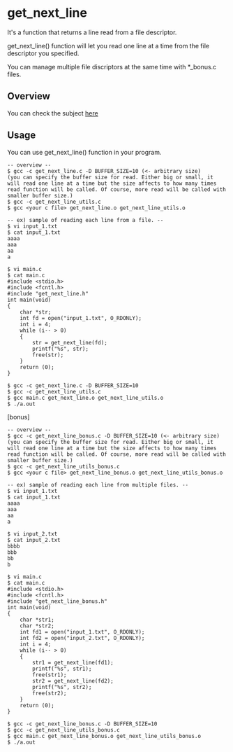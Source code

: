 # get_next_line

It's a function that returns a line read from a file descriptor.

get_next_line() function will let you read one line at a time from the file descriptor you specified.

You can manage multiple file discriptors at the same time with *_bonus.c files.

## Overview
You can check the subject [here](https://github.com/hy-3/42_get_next_line/blob/main/getnextline.pdf)

## Usage
You can use get_next_line() function in your program.

```
-- overview --
$ gcc -c get_next_line.c -D BUFFER_SIZE=10 (<- arbitrary size)
(you can specify the buffer size for read. Either big or small, it will read one line at a time but the size affects to how many times read function will be called. Of course, more read will be called with smaller buffer size.)
$ gcc -c get_next_line_utils.c
$ gcc <your c file> get_next_line.o get_next_line_utils.o

-- ex) sample of reading each line from a file. --
$ vi input_1.txt
$ cat input_1.txt
aaaa
aaa
aa
a

$ vi main.c
$ cat main.c
#include <stdio.h>
#include <fcntl.h>
#include "get_next_line.h"
int	main(void)
{
	char *str;
	int fd = open("input_1.txt", O_RDONLY);
	int i = 4;
	while (i-- > 0)
	{
		str = get_next_line(fd);
		printf("%s", str);
		free(str);
	}
	return (0);
}

$ gcc -c get_next_line.c -D BUFFER_SIZE=10
$ gcc -c get_next_line_utils.c
$ gcc main.c get_next_line.o get_next_line_utils.o
$ ./a.out
```

[bonus]
```
-- overview --
$ gcc -c get_next_line_bonus.c -D BUFFER_SIZE=10 (<- arbitrary size)
(you can specify the buffer size for read. Either big or small, it will read one line at a time but the size affects to how many times read function will be called. Of course, more read will be called with smaller buffer size.)
$ gcc -c get_next_line_utils_bonus.c
$ gcc <your c file> get_next_line_bonus.o get_next_line_utils_bonus.o

-- ex) sample of reading each line from multiple files. --
$ vi input_1.txt
$ cat input_1.txt
aaaa
aaa
aa
a

$ vi input_2.txt
$ cat input_2.txt
bbbb
bbb
bb
b

$ vi main.c
$ cat main.c
#include <stdio.h>
#include <fcntl.h>
#include "get_next_line_bonus.h"
int	main(void)
{
	char *str1;
	char *str2;
	int fd1 = open("input_1.txt", O_RDONLY);
	int fd2 = open("input_2.txt", O_RDONLY);
	int i = 4;
	while (i-- > 0)
	{
		str1 = get_next_line(fd1);
		printf("%s", str1);
		free(str1);
		str2 = get_next_line(fd2);
		printf("%s", str2);
		free(str2);
	}
	return (0);
}

$ gcc -c get_next_line_bonus.c -D BUFFER_SIZE=10
$ gcc -c get_next_line_utils_bonus.c
$ gcc main.c get_next_line_bonus.o get_next_line_utils_bonus.o
$ ./a.out
```
